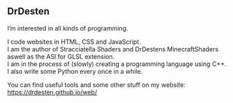 ## DrDesten

I’m interested in all kinds of programming.

I code websites in HTML, CSS and JavaScript.  
I am the author of Stracciatella Shaders and DrDestens MinecraftShaders aswell as the ASI for GLSL extension.  
I am in the process of (slowly) creating a programming language using C++.  
I also write some Python every once in a while.  

You can find useful tools and some other stuff on my website:
https://drdesten.github.io/web/
